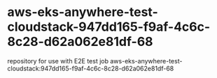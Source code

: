 # aws-eks-anywhere-test-cloudstack-947dd165-f9af-4c6c-8c28-d62a062e81df-68
repository for use with E2E test job aws-eks-anywhere-test-cloudstack:947dd165-f9af-4c6c-8c28-d62a062e81df-68
